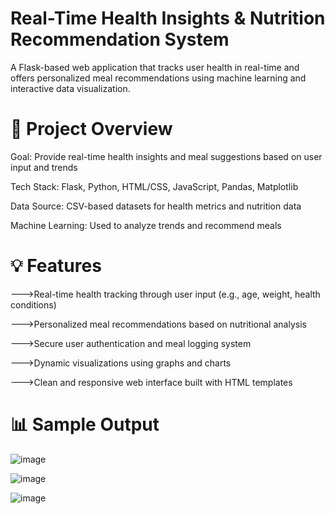 # Real-Time Health Insights & Nutrition Recommendation System
A Flask-based web application that tracks user health in real-time and offers personalized meal recommendations using machine learning and interactive data visualization.

# 🧠 Project Overview
Goal: Provide real-time health insights and meal suggestions based on user input and trends

Tech Stack: Flask, Python, HTML/CSS, JavaScript, Pandas, Matplotlib

Data Source: CSV-based datasets for health metrics and nutrition data

Machine Learning: Used to analyze trends and recommend meals

# 💡 Features
--->Real-time health tracking through user input (e.g., age, weight, health conditions)

--->Personalized meal recommendations based on nutritional analysis

--->Secure user authentication and meal logging system

--->Dynamic visualizations using graphs and charts

--->Clean and responsive web interface built with HTML templates

# 📊 Sample Output

![image](https://github.com/user-attachments/assets/ce9d1b22-9e49-484a-b777-1cb6b21f2946)


![image](https://github.com/user-attachments/assets/31dec75e-9e27-4c42-b4bc-815dff50af9d)

![image](https://github.com/user-attachments/assets/56afe06f-f909-45f2-ac9e-bf8999b94722)




